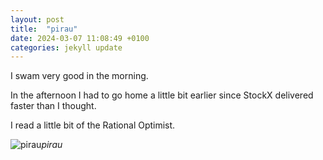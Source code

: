 ```yaml
---
layout: post
title:  "pirau"
date: 2024-03-07 11:08:49 +0100
categories: jekyll update
---
```


I swam very good in the morning.   

In the afternoon I had to go home a little bit earlier since StockX delivered faster than I thought.  

I read a little bit of the Rational Optimist.


![pirau](https://lh3.googleusercontent.com/pw/AP1GczO7945FCgoWaasKe_LQKyfVQEiE-66WA1juLXJ9luFicq0ZPQwXjCsOPd0hSAewR9HgOvTF-ozEuDp3eSHhmGJ2Zpxhr4LwVphJXwR12N7TzAcEeWM=w2400)*pirau*&nbsp;



[jekyll-docs]: https://jekyllrb.com/docs/home
[jekyll-gh]:   https://github.com/jekyll/jekyll
[jekyll-talk]: https://talk.jekyllrb.com/
